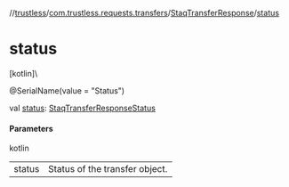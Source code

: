 //[trustless](../../../index.md)/[com.trustless.requests.transfers](../index.md)/[StaqTransferResponse](index.md)/[status](status.md)

# status

[kotlin]\

@SerialName(value = &quot;Status&quot;)

val [status](status.md): [StaqTransferResponseStatus](../-staq-transfer-response-status/index.md)

#### Parameters

kotlin

| | |
|---|---|
| status | Status of the transfer object. |
